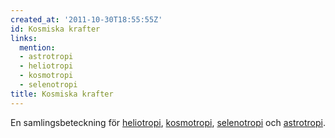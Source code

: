 ```yaml
---
created_at: '2011-10-30T18:55:55Z'
id: Kosmiska krafter
links:
  mention:
  - astrotropi
  - heliotropi
  - kosmotropi
  - selenotropi
title: Kosmiska krafter
---
```


En samlingsbeteckning för [heliotropi], [kosmotropi], [selenotropi] och [astrotropi].

  [heliotropi]: heliotropi
  [kosmotropi]: kosmotropi
  [selenotropi]: selenotropi
  [astrotropi]: astrotropi
